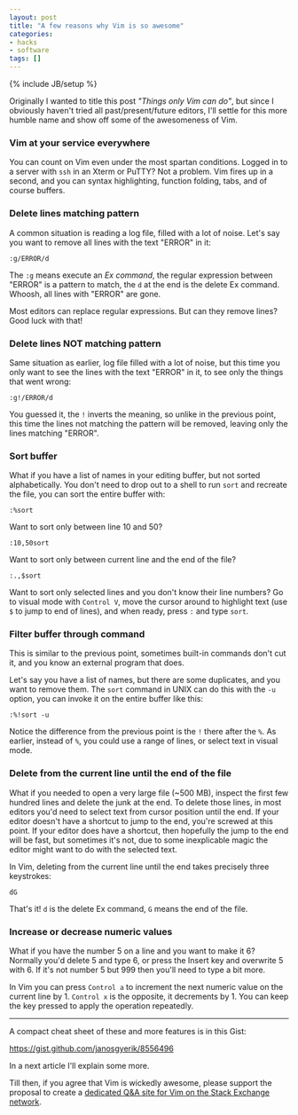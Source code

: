 ```yaml
---
layout: post
title: "A few reasons why Vim is so awesome"
categories:
- hacks
- software
tags: []
---
```

{% include JB/setup %}

Originally I wanted to title this post *"Things only Vim can do"*,
but since I obviously haven't tried all past/present/future editors,
I'll settle for this more humble name and show off some of the awesomeness of Vim.

### Vim at your service everywhere

You can count on Vim even under the most spartan conditions.
Logged in to a server with `ssh` in an Xterm or PuTTY?
Not a problem.
Vim fires up in a second,
and you can syntax highlighting,
function folding,
tabs, and of course buffers.

### Delete lines matching pattern

A common situation is reading a log file,
filled with a lot of noise.
Let's say you want to remove all lines with the text "ERROR" in it:

    :g/ERROR/d

The `:g` means execute an *Ex command*,
the regular expression between "ERROR" is a pattern to match,
the `d` at the end is the delete Ex command.
Whoosh, all lines with "ERROR" are gone.

Most editors can replace regular expressions.
But can they remove lines? Good luck with that!

### Delete lines NOT matching pattern

Same situation as earlier,
log file filled with a lot of noise,
but this time you only want to see the lines with the text "ERROR" in it,
to see only the things that went wrong:

    :g!/ERROR/d

You guessed it,
the `!` inverts the meaning,
so unlike in the previous point,
this time the lines not matching the pattern will be removed,
leaving only the lines matching "ERROR".

### Sort buffer

What if you have a list of names in your editing buffer,
but not sorted alphabetically.
You don't need to drop out to a shell to run `sort` and recreate the file,
you can sort the entire buffer with:

    :%sort

Want to sort only between line 10 and 50?

    :10,50sort

Want to sort only between current line and the end of the file?

    :.,$sort

Want to sort only selected lines and you don't know their line numbers?
Go to visual mode with `Control V`,
move the cursor around to highlight text
(use `$` to jump to end of lines),
and when ready, press `:` and type `sort`.

###  Filter buffer through command

This is similar to the previous point,
sometimes built-in commands don't cut it,
and you know an external program that does.

Let's say you have a list of names,
but there are some duplicates,
and you want to remove them.
The `sort` command in UNIX can do this with the `-u` option,
you can invoke it on the entire buffer like this:

    :%!sort -u

Notice the difference from the previous point is the `!` there after the `%`.
As earlier, instead of `%`, you could use a range of lines,
or select text in visual mode.

### Delete from the current line until the end of the file

What if you needed to open a very large file (~500 MB),
inspect the first few hundred lines and delete the junk at the end.
To delete those lines,
in most editors you'd need to select text from cursor position until the end.
If your editor doesn't have a shortcut to jump to the end,
you're screwed at this point.
If your editor does have a shortcut,
then hopefully the jump to the end will be fast,
but sometimes it's not,
due to some inexplicable magic the editor might want to do with the selected text.

In Vim, deleting from the current line until the end takes precisely three keystrokes:

    dG

That's it! `d` is the delete Ex command, `G` means the end of the file.

### Increase or decrease numeric values

What if you have the number 5 on a line and you want to make it 6?
Normally you'd delete 5 and type 6,
or press the Insert key and overwrite 5 with 6.
If it's not number 5 but 999 then you'll need to type a bit more.

In Vim you can press `Control a` to increment the next numeric value on the current line by 1. `Control x` is the opposite, it decrements by 1.
You can keep the key pressed to apply the operation repeatedly.

---

A compact cheat sheet of these and more features is in this Gist:

https://gist.github.com/janosgyerik/8556496

In a next article I'll explain some more.

Till then,
if you agree that Vim is wickedly awesome,
please support the proposal to create a [dedicated Q&A site for Vim on the Stack Exchange network][1].

[1]: http://area51.stackexchange.com/proposals/80441/vi-and-vim
